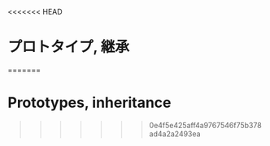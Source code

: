 <<<<<<< HEAD
# プロトタイプ, 継承
=======
# Prototypes, inheritance
>>>>>>> 0e4f5e425aff4a9767546f75b378ad4a2a2493ea
